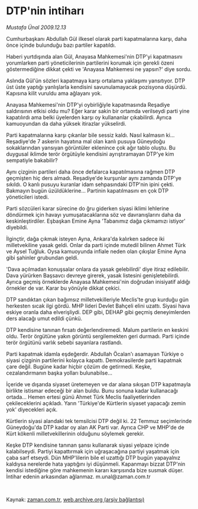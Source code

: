 # DTP'nin intiharı

*Mustafa Ünal 2009.12.13*

<tr><td class="metin" colspan="2" style="padding-top: 20px; padding-left: 5px; ">Cumhurbaşkanı Abdullah Gül ilkesel olarak parti kapatmalarına karşı, daha önce içinde bulunduğu bazı partiler kapatıldı.</td></tr><tr><td class="metin" colspan="2" style="padding-top: 20px; padding-left: 5px; "><p>Haberi yurtdışında alan Gül, Anayasa Mahkemesi'nin DTP'yi kapatmasını yorumlarken parti yöneticilerinin partilerini korumak için gerekli özeni göstermediğine dikkat çekti ve 'Anayasa Mahkemesi ne yapsın?' diye sordu.
<p>Aslında Gül'ün sözleri kapatmaya karşı ortalama yaklaşımı yansıtıyor. DTP üst üste yaptığı yanlışlarla kendisini savunulamayacak pozisyona düşürdü. Kapısına kilit vuruldu ama ağlayanı yok.
<p>Anayasa Mahkemesi'nin DTP'yi oybirliğiyle kapatmasında Reşadiye saldırısının etkisi oldu mu? Eğer karar sakin bir ortamda verilseydi parti yine kapatılırdı ama belki üyelerden karşı oy kullananlar çıkabilirdi. Ayrıca kamuoyundan da daha yüksek itirazlar yükselirdi.
<p>Parti kapatmalarına karşı çıkanlar bile sessiz kaldı. Nasıl kalmasın ki... Reşadiye'de 7 askerin hayatına mal olan kanlı pusuya Güneydoğu sokaklarından yansıyan görüntüler eklenince çok ağır tablo oluştu. Bu duygusal iklimde terör örgütüyle kendisini ayrıştıramayan DTP'ye kim sempatiyle bakabilir?
<p>Aynı çizginin partileri daha önce defalarca kapatılmasına rağmen DTP geçmişten hiç ders almadı. Reşadiye'de kurşunlar aynı zamanda DTP'ye sıkıldı. O kanlı pusuyu kuranlar idam sehpasındaki DTP'nin ipini çekti. Bakmayın bugün üzüldüklerine... Partinin kapatılmasını en çok DTP yöneticileri istedi.
<p>Parti sözcüleri karar sürecine do ğru giderken siyasi iklimi lehlerine döndürmek için havayı yumuşatacaklarına söz ve davranışlarını daha da keskinleştirdiler. Eşbaşkan Emine Ayna 'Tabanımız dağa çıkmamızı istiyor' diyebildi.
<p>İlginçtir, dağa çıkmak isteyen Ayna, Ankara'da kalırken sadece iki milletvekiline yasak geldi. Onlar da parti içinde mutedil bilinen Ahmet Türk ve Aysel Tuğluk. Oysa kamuoyunda infiale neden olan çıkışlar Emine Ayna gibi şahinler grubundan geldi.
<p>'Dava açılmadan konuşsalar onlara da yasak gelebilirdi' diye itiraz edilebilir. Dava yürürken Başsavcı devreye girerek, yasak listesini genişletebilirdi. Ayrıca geçmiş örneklerde Anayasa Mahkemesi'nin doğrudan inisiyatif aldığı örnekler de var. Karar bu yönüyle dikkat çekici.
<p>DTP sandıktan çıkan bağımsız milletvekilleriyle Meclis'te grup kurduğu gün herkesten sıcak ilgi gördü. MHP lideri Devlet Bahçeli elini uzattı. Siyasi hava eskiye oranla daha elverişliydi. DEP gibi, DEHAP gibi geçmiş deneyimlerden ders alacağı umut edildi çünkü.
<p>DTP kendisine tanınan fırsatı değerlendiremedi. Malum partilerin en keskini oldu. Terör örgütüne yakın görüntü sergilemekten geri durmadı. Parti içinde terör örgütünü varlık sebebi sayanlara rastlandı.
<p>Parti kapatmak idamla eşdeğerdir. Abdullah Öcalan'ı asamayan Türkiye o siyasi çizginin partilerini kolayca kapattı. Demokrasilerde parti kapatmak çare değil. Bugüne kadar hiçbir çözüm de getirmedi. Keşke, cezalandırmanın başka yolları bulunabilse...
<p>İçeride ve dışarıda siyaset üretemeyen ve dar alana sıkışan DTP kapatmayla birlikte istismar edeceği bir alan buldu. Bunu sonuna kadar kullanacağı ortada... Hemen ertesi günü Ahmet Türk Meclis faaliyetlerinden çekileceklerini açıkladı. Yarın 'Türkiye'de Kürtlerin siyaset yapacağı zemin yok' diyecekleri açık.
<p>Kürtlerin siyasi alandaki tek temsilcisi DTP değil ki. 22 Temmuz seçimlerinde Güneydoğu'da DTP kadar oy alan AK Parti var. Ayrıca CHP ve MHP'de de Kürt kökenli milletvekillerinin olduğunu söylemek gerekir.
<p>Keşke DTP kendisine tanınan şansı kullanarak siyasi yelpaze içinde kalabilseydi. Partiyi kapattırmak için uğraşacağına partiyi yaşatmak için çaba sarf etseydi. Dün MHP'lilerin bile el uzattığı DTP bugün yapayalnız kaldıysa nerelerde hata yaptığını iyi düşünmeli. Kapanmayı bizzat DTP'nin kendisi istediğine göre mahkemenin kararı karşısında bize susmak düşer. İntihar edenin arkasından ağlanmaz. m.unal@zaman.com.tr
<p><br/></p></p></p></p></p></p></p></p></p></p></p></p></p></p></p></td></tr>

Kaynak: [zaman.com.tr](http://zaman.com.tr/yazar.do?yazino=926631), [web.archive.org (arşiv bağlantısı)](http://web.archive.org/web/20100117190956/http://zaman.com.tr:80/yazar.do?yazino=926631)
